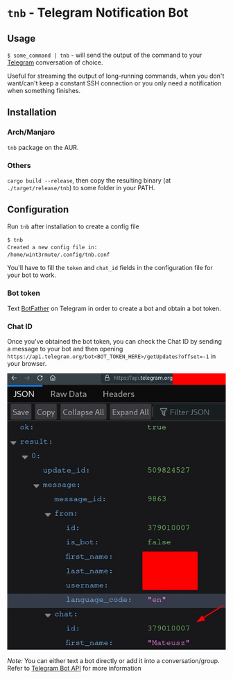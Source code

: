 # `tnb` - Telegram Notification Bot

## Usage

`$ some_command | tnb` - will send the output of the command to your [Telegram](https://telegram.org/) conversation of choice.

Useful for streaming the output of long-running commands, when you don't want/can't keep a constant SSH connection or you
only need a notification when something finishes.


## Installation

### Arch/Manjaro
`tnb` package on the AUR.

### Others
`cargo build --release`, then copy the resulting binary (at `./target/release/tnb`) to some folder in your PATH.


## Configuration

Run `tnb` after installation to create a config file

```bash
$ tnb
Created a new config file in:
/home/wint3rmute/.config/tnb.conf
```

You'll have to fill the `token` and `chat_id` fields in the configuration file for your bot to work.

### Bot token

Text [BotFather](https://telegram.me/botfather) on Telegram in order to create a bot and obtain a bot token.

### Chat ID

Once you've obtained the bot token, you can check the Chat ID by sending a message to your bot and then
opening `https://api.telegram.org/bot<BOT_TOKEN_HERE>/getUpdates?offset=-1` in your browser.

![](docs/chat_id.jpg)

*Note:* You can either text a bot directly or add it into a conversation/group.
Refer to [Telegram Bot API](https://core.telegram.org/bots/api) for more information
